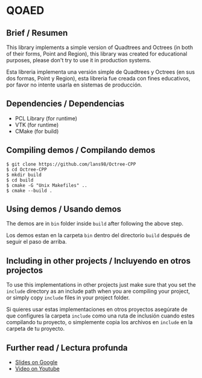 # QOAED

## Brief / Resumen
This library implements a simple version of Quadtrees and Octrees (in both of their forms,
Point and Region), this library was created for educational purposes, please don't try to
use it in production systems.

Esta libreria implementa una versión simple de Quadtrees y Octrees (en sus dos formas,
Point y Region), esta libreria fue creada con fines educativos, por favor no intente
usarla en sistemas de producción.

## Dependencies / Dependencias
- PCL Library (for runtime)
- VTK (for runtime)
- CMake (for build)

## Compiling demos / Compilando demos
```
$ git clone https://github.com/lans98/Octree-CPP
$ cd Octree-CPP
$ mkdir build 
$ cd build 
$ cmake -G "Unix Makefiles" ..
$ cmake --build .
```

## Using demos / Usando demos
The demos are in `bin` folder inside `build` after following the above step.

Los demos estan en la carpeta `bin` dentro del directorio `build` después de seguir el
paso de arriba. 

## Including in other projects / Incluyendo en otros projectos
To use this implementations in other projects just make sure that you set the `include`
directory as an include path when you are compiling your project, or simply copy `include`
files in your project folder.

Si quieres usar estas implementaciones en otros proyectos asegúrate de que configures la
carpeta `include` como una ruta de inclusión cuando estes compilando tu proyecto, o
simplemente copia los archivos en `include` en la carpeta de tu proyecto.

## Further read / Lectura profunda
- [Slides on Google](https://docs.google.com/presentation/d/1YjIul8P9xd02vFztmL2MrrHZWiIlwffryJpgWpFVpxM/edit?usp=sharing)
- [Video on Youtube]()
